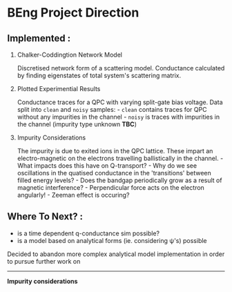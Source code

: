 # BEng Project Direction

## Implemented :

1. Chalker-Coddingtion Network Model

	Discretised network form of a scattering model.
	Conductance calculated by finding eigenstates of total system's scattering matrix.

2. Plotted Experimential Results

	Conductance traces for a QPC with varying split-gate bias voltage.
	Data split into `clean` and `noisy` samples:
		- `clean` contains traces for QPC without any impurities in the channel
		- `noisy` is traces with impurities in the channel (impurity type unknown **TBC**)

3. Impurity Considerations

	The impurity is due to exited ions in the QPC lattice.
	These impart an electro-magnetic on the electrons travelling ballistically in the
	channel.
		- What impacts does this have on Q-transport?
		- Why do we see oscillations in the quatised conductance in the 'transitions' between filled energy levels?
    		- Does the bandgap periodically grow as a result of magnetic interference?
    		- Perpendicular force acts on the electron angularly!
    		- Zeeman effect is occuring?

## Where To Next? :

- is a time dependent q-conductance sim possible?
- is a model based on analytical forms (ie. considering ψ's) possible

Decided to abandon more complex analytical model implementation in order to pursue
further work on 

---

__Impurity considerations__

